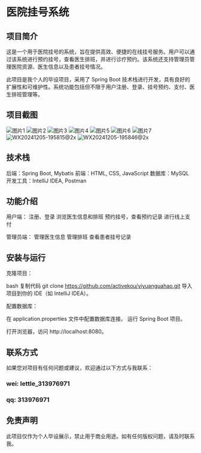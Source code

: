 # 医院挂号系统
## 项目简介
这是一个用于医院挂号的系统，旨在提供高效、便捷的在线挂号服务。用户可以通过该系统进行预约挂号，查看医生排班，并进行诊疗预约。该系统还支持管理员管理医院资源、医生信息以及患者挂号情况。

此项目是我个人的毕设项目，采用了 Spring Boot 技术栈进行开发，具有良好的扩展性和可维护性。系统功能包括但不限于用户注册、登录、挂号预约、支付、医生排班管理等。

## 项目截图
![图片1](https://github.com/user-attachments/assets/8b4b13da-54bc-4370-b905-49d3c65375e0)
![图片2](https://github.com/user-attachments/assets/a59974c8-36a2-483b-8955-6578aec7bb1c)
![图片3](https://github.com/user-attachments/assets/87938129-188c-4e31-9c8b-390697d98aa0)
![图片4](https://github.com/user-attachments/assets/92bc6047-f8af-425f-a5aa-9bc593975516)
![图片5](https://github.com/user-attachments/assets/ec77f37d-f84c-4a00-b824-50afdf2f8797)
![图片6](https://github.com/user-attachments/assets/5be02b49-969e-4dfb-beec-075a353a3725)
![图片7](https://github.com/user-attachments/assets/d95d6d7e-2b35-4b0d-99cd-7c8c347654c3)
![WX20241205-195815@2x](https://github.com/user-attachments/assets/20623eed-956f-4fdf-a7b2-31ab6868ebe1)
![WX20241205-195846@2x](https://github.com/user-attachments/assets/5286d5c6-0720-4527-8c60-9d77664932d1)



## 技术栈
后端：Spring Boot, Mybatis
前端：HTML, CSS, JavaScript 
数据库：MySQL
开发工具：IntelliJ IDEA, Postman
## 功能介绍
用户端：
注册、登录
浏览医生信息和排班
预约挂号，查看预约记录
进行线上支付

管理员端：
管理医生信息
管理排班
查看患者挂号记录
## 安装与运行
克隆项目：

bash
复制代码
git clone https://github.com/activekou/yiyuanguahao.git
导入项目到你的 IDE（如 IntelliJ IDEA）。

配置数据库：

在 application.properties 文件中配置数据库连接。
运行 Spring Boot 项目。

打开浏览器，访问 http://localhost:8080。

## 联系方式
如果您对项目有任何问题或建议，欢迎通过以下方式与我联系：
### wei: lettle_313976971
### qq: 313976971
## 免责声明
此项目仅作为个人毕设展示，禁止用于商业用途。如有任何版权问题，请及时联系我。

